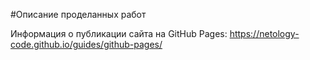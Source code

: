 #Описание проделанных работ

Информация о публикации сайта на GitHub Pages: https://netology-code.github.io/guides/github-pages/

